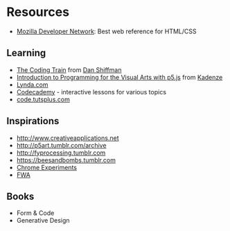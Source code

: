 # Resources

- [Mozilla Developer Network](https://developer.mozilla.org): Best web reference for HTML/CSS



## Learning

- [The Coding Train](https://www.youtube.com/user/shiffman/playlists) from [Dan Shiffman](http://shiffman.net)
- [Introduction to Programming for the Visual Arts with p5.js](https://www.kadenze.com/courses/introduction-to-programming-for-the-visual-arts-with-p5-js-vi) from [Kadenze](https://www.kadenze.com)
- [Lynda.com](http://lynda.com)
- [Codecademy](https://www.codecademy.com) - interactive lessons for various topics
- [code.tutsplus.com](http://code.tutsplus.com/)


## Inspirations
- http://www.creativeapplications.net
- http://p5art.tumblr.com/archive
- http://fyprocessing.tumblr.com
- https://beesandbombs.tumblr.com
- [Chrome Experiments](https://www.chromeexperiments.com)
- [FWA](https://thefwa.com)


## Books
- Form & Code
- Generative Design
